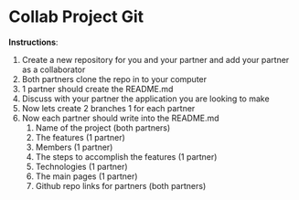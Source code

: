 # Collab Project Git

**Instructions**: 



1. Create a new repository for you and your partner and add your partner as a collaborator
2. Both partners clone the repo in to your computer
3. 1 partner should create the README.md
4. Discuss with your partner the application you are looking to make
5. Now lets create 2 branches 1 for each partner
6. Now each partner should write into the README.md
    1. Name of the project (both partners)
    2. The features (1 partner)
    3. Members (1 partner)
    4. The steps to accomplish the features (1 partner)
    5. Technologies (1 partner)
    6. The main pages (1 partner)
    7. Github repo links for partners (both partners)
